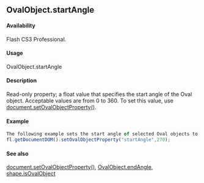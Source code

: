 ## OvalObject.startAngle

#### Availability

Flash CS3 Professional.

#### Usage

OvalObject.startAngle

#### Description

Read-only property; a float value that specifies the start angle of the Oval object. Acceptable values are from 0 to 360. To set this value, use [document.setOvalObjectProperty()](#!wielmic/developers-animatesdk-docs/test/Document_object/docum590.md).

#### Example

```javascript
The following example sets the start angle of selected Oval objects to 270:
fl.getDocumentDOM().setOvalObjectProperty("startAngle",270);

```
#### See also

[document.setOvalObjectProperty()](#!wielmic/developers-animatesdk-docs/test/Document_object/docum590.md), [OvalObject.endAngle](#!wielmic/developers-animatesdk-docs/test/Oval_object/OvalObjec1.md), [shape.isOvalObject](#!wielmic/developers-animatesdk-docs/test/Shape_object/shape9.md)
